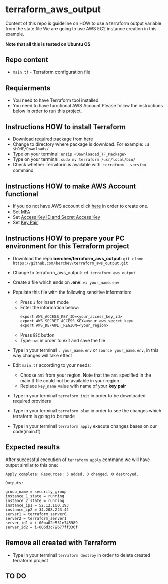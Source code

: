 # terraform_aws_output

Content of this repo is guideline on HOW to use a terraform output variable from the state file
We are going to use AWS EC2 instance creation in this example.

**Note that all this is tested on Ubuntu OS**

## Repo content
- `main.tf` - Terraform configuration file

## Requierments
- You need to have Terraform tool installed
- You need to have functional AWS Account
Please follow the instructions below in order to run this project.

## Instructions HOW to install **Terraform**
- Download required package from [here](https://www.terraform.io/downloads.html)
- Change to directory where package is download. For example: `cd $HOME/Downloads/` 
- Type on your terminal: `unzip <Downloaded_TF_Package>`
- Type on your terminal: `sudo mv terraform /usr/local/bin/`
- Check whether Terraform is available with:  `terraform --version` command

## Instructions HOW to make **AWS Account** functional
- If you do not have AWS account click [here](https://aws.amazon.com/premiumsupport/knowledge-center/create-and-activate-aws-account/) in order to create one.
- Set [MFA](https://docs.aws.amazon.com/general/latest/gr/aws-sec-cred-types.html#multi-factor-authentication)
- Set [Access Key ID and Secret Access Key ](https://docs.aws.amazon.com/general/latest/gr/aws-sec-cred-types.html#access-keys-and-secret-access-keys)
- Set [Key Pair](https://docs.aws.amazon.com/general/latest/gr/aws-sec-cred-types.html#key-pairs)

## Instructions HOW to prepare your PC environment for this **Terraform project**
- Download the repo **berchev/terraform_aws_output**: `git clone https://github.com/berchev/terraform_aws_output.git`
- Change to terraform_aws_output: `cd terraform_aws_output`
- Create a file which ends on **.env**: `vi your_name.env`
- Populate this file with the following sensitive information:
  - Press `i` for insert mode
  - Enter the information below:
    ```
    export AWS_ACCESS_KEY_ID=<your_access_key_id>
    export AWS_SECRET_ACCESS_KEY=<your_aws_secret_key>
    export AWS_DEFAULT_REGION=<your_region>
    ```
   - Press `ESC` button
   - Type `:wq` in order to exit and save the file
- Type in your terminal `. your_name.env` or `source your_name.env`, in this way changes will take effect   
- Edit `main.tf` according to your needs:
  - Choose `ami` from your region. Note that the `ami` specified in the main.tf file could not be available in your region
  - Replace `key_name` value with name of your **key pair**

- Type in your terminal `terraform init` in order to be downloaded required providers
- Type in your terminal `terraform plan` in order to see the changes which terraform is going to be made
- Type in your terminal `terraform apply` execute changes bases on our code(main.tf)

## Expected results
After successful execution of `terraform apply` command we will have output similar to this one:
  ```
  Apply complete! Resources: 3 added, 0 changed, 0 destroyed.

  Outputs:

  group_name = security_group
  instance_1_state = running
  instance_2_state = running
  instance_ip1 = 52.12.100.193
  instance_ip2 = 34.208.223.42
  server1 = terraform_server0
  server2 = terraform_server1
  server_id1 = i-00ba02e531e745989
  server_id2 = i-006d3c79677ff336f

  ```

## Remove all created with Terraform
- Type in your terminal `terraform destroy` in order to delete created terraform project

## TO DO
